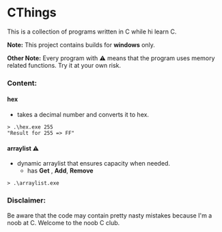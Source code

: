# CThings

This is a collection of programs written in C while hi learn C.

**Note:** This project contains builds for **windows** only.

**Other Note:** Every program with ⚠️ means that the program uses memory related functions. Try it at your own risk.
### Content:

#### hex 

- takes a decimal number and converts it to hex.

```shell
> .\hex.exe 255
"Result for 255 => FF"
```

#### arraylist ⚠️
- dynamic arraylist that ensures capacity when needed.
  * has **Get** , **Add**, **Remove**

```shell
> .\arraylist.exe
```

### Disclaimer:

Be aware that the code may contain pretty nasty mistakes because I'm a noob at C.
Welcome to the noob C club.